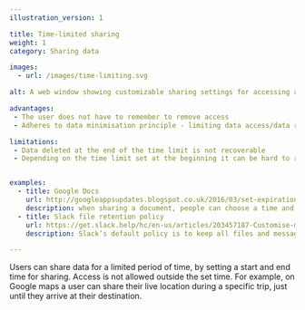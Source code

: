 ```yaml
---
illustration_version: 1

title: Time-limited sharing
weight: 1
category: Sharing data

images:
  - url: /images/time-limiting.svg

alt: A web window showing customizable sharing settings for accessing a service.

advantages:
 - The user does not have to remember to remove access
 - Adheres to data minimisation principle - limiting data access/data retention to only what is necessary.

limitations:
 - Data deleted at the end of the time limit is not recoverable
 - Depending on the time limit set at the beginning it can be hard to remember if sharing is currently active or not


examples:
  - title: Google Docs
    url: http://googleappsupdates.blogspot.co.uk/2016/03/set-expiration-dates-for-access-to.html
    description: when sharing a document, people can choose a time and date for sharing to be revoked
  - title: Slack file retention policy
    url: https://get.slack.help/hc/en-us/articles/203457187-Customise-message-and-file-retention-policies
    description: Slack’s default policy is to keep all files and messages for the duration a workspace exists. You can adjust this by setting a custom retention limit.

---
```


Users can share data for a limited period of time, by setting a start and end time for sharing. Access is not allowed outside the set time. For example, on Google maps a user can share their live location during a specific trip, just until they arrive at their destination.
